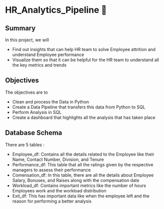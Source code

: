 # HR_Analytics_Pipeline 💁
## Summary 
In this project, we will
- Find out insights that can help HR team to solve Employee attrition and understand Employee performance
- Visualize them so that it can be helpful for the HR team to understand all the key metrics and trends
 ## Objectives
 The objectives are to 
 - Clean and process the Data in Python
 - Create a Data Pipeline that transfers this data from Python to SQL
 - Perform Analysis in SQL
 - Create a dashboard that highlights all the analysis that has taken place
## Database Schema
There are 5 tables :
- Employee_df: Contains all the details related to the Employee like their Name, Contact Number, Division, and Tenure
- Performance_df: This table that all the ratings given by the respective managers to assess their performance
- Comensation_df: In this table, there are all the details about Employee Salary, Bonuses, and Raises along with the compensation date
- Workload_df: Contains important metrics like the number of hours Employees work and the workload distribution
- Exit_df: This has important data like when the employee left and the reason for performing a better analysis
